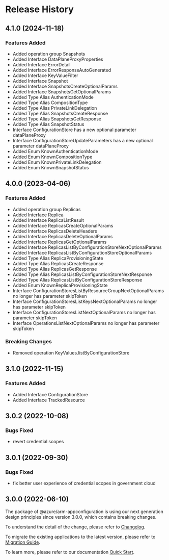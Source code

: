 # Release History
    
## 4.1.0 (2024-11-18)
    
### Features Added

  - Added operation group Snapshots
  - Added Interface DataPlaneProxyProperties
  - Added Interface ErrorDetail
  - Added Interface ErrorResponseAutoGenerated
  - Added Interface KeyValueFilter
  - Added Interface Snapshot
  - Added Interface SnapshotsCreateOptionalParams
  - Added Interface SnapshotsGetOptionalParams
  - Added Type Alias AuthenticationMode
  - Added Type Alias CompositionType
  - Added Type Alias PrivateLinkDelegation
  - Added Type Alias SnapshotsCreateResponse
  - Added Type Alias SnapshotsGetResponse
  - Added Type Alias SnapshotStatus
  - Interface ConfigurationStore has a new optional parameter dataPlaneProxy
  - Interface ConfigurationStoreUpdateParameters has a new optional parameter dataPlaneProxy
  - Added Enum KnownAuthenticationMode
  - Added Enum KnownCompositionType
  - Added Enum KnownPrivateLinkDelegation
  - Added Enum KnownSnapshotStatus
    
    
## 4.0.0 (2023-04-06)
    
### Features Added

  - Added operation group Replicas
  - Added Interface Replica
  - Added Interface ReplicaListResult
  - Added Interface ReplicasCreateOptionalParams
  - Added Interface ReplicasDeleteHeaders
  - Added Interface ReplicasDeleteOptionalParams
  - Added Interface ReplicasGetOptionalParams
  - Added Interface ReplicasListByConfigurationStoreNextOptionalParams
  - Added Interface ReplicasListByConfigurationStoreOptionalParams
  - Added Type Alias ReplicaProvisioningState
  - Added Type Alias ReplicasCreateResponse
  - Added Type Alias ReplicasGetResponse
  - Added Type Alias ReplicasListByConfigurationStoreNextResponse
  - Added Type Alias ReplicasListByConfigurationStoreResponse
  - Added Enum KnownReplicaProvisioningState
  - Interface ConfigurationStoresListByResourceGroupNextOptionalParams no longer has parameter skipToken
  - Interface ConfigurationStoresListKeysNextOptionalParams no longer has parameter skipToken
  - Interface ConfigurationStoresListNextOptionalParams no longer has parameter skipToken
  - Interface OperationsListNextOptionalParams no longer has parameter skipToken

### Breaking Changes

  - Removed operation KeyValues.listByConfigurationStore
    
    
## 3.1.0 (2022-11-15)
    
### Features Added

  - Added Interface ConfigurationStore
  - Added Interface TrackedResource
    
## 3.0.2 (2022-10-08)

### Bugs Fixed

  -  revert credential scopes

## 3.0.1 (2022-09-30)

### Bugs Fixed

  -  fix better user experience of credential scopes in government cloud

## 3.0.0 (2022-06-10)

The package of @azure/arm-appconfiguration is using our next generation design principles since version 3.0.0, which contains breaking changes.

To understand the detail of the change, please refer to [Changelog](https://aka.ms/js-track2-changelog).

To migrate the existing applications to the latest version, please refer to [Migration Guide](https://aka.ms/js-track2-migration-guide).

To learn more, please refer to our documentation [Quick Start](https://aka.ms/azsdk/js/mgmt/quickstart).
